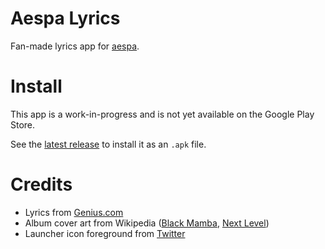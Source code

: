 # Aespa Lyrics

Fan-made lyrics app for [aespa](https://en.wikipedia.org/wiki/Aespa).

# Install

This app is a work-in-progress and is not yet available on the Google Play Store.

See the [latest release](https://github.com/airicbear/aespalyrics/releases/latest) to install it as an `.apk` file.

# Credits

- Lyrics from [Genius.com](https://genius.com/)
- Album cover art from Wikipedia ([Black Mamba](https://en.wikipedia.org/wiki/Black_Mamba_(song)#/media/File:Aespa_-_Black_Mamba.png), [Next Level](https://en.wikipedia.org/wiki/Next_Level_(Aespa_song)#/media/File:Aespa_-_Next_Level.jpg))
- Launcher icon foreground from [Twitter](https://pbs.twimg.com/media/ElTMvC7VcAA17Xl?format=png&name=large)
